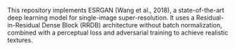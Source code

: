 This repository implements ESRGAN (Wang et al., 2018), a state-of-the-art deep learning model for single-image super-resolution. It uses a Residual-in-Residual Dense Block (RRDB) architecture without batch normalization, combined with a perceptual loss and adversarial training to achieve realistic textures.
